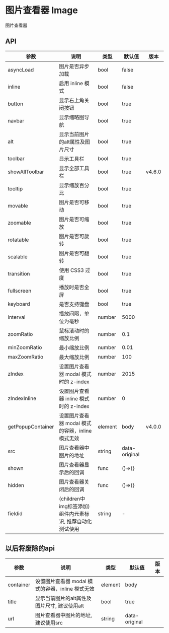 # 图片查看器 Image

图片查看器

## API

<!--Image-->
| 参数 | 说明 | 类型 | 默认值 | 版本 |
| --- | --- | --- | --- | --- |
|asyncLoad|图片是否异步加载|bool|false|
|inline|启用 inline 模式|bool|false|
|button|显示右上角关闭按钮|bool|true|
|navbar|显示缩略图导航|bool|true|
|alt|显示当前图片的alt属性及图片尺寸|bool|true|
|toolbar|显示工具栏|bool|true|
|showAllToolbar|显示全部工具栏|bool|true|v4.6.0
|tooltip|显示缩放百分比|bool|true|
|movable|图片是否可移动|bool|true|
|zoomable|图片是否可缩放|bool|true|
|rotatable|图片是否可旋转|bool|true|
|scalable|图片是否可翻转|bool|true|
|transition|使用 CSS3 过度|bool|true|
|fullscreen|播放时是否全屏|bool|true|
|keyboard|是否支持键盘|bool|true|
|interval|播放间隔，单位为毫秒|number|5000|
|zoomRatio|鼠标滚动时的缩放比例|number|0.1|
|minZoomRatio|最小缩放比例|number|0.01|
|maxZoomRatio|最大缩放比例|number|100|
|zIndex|设置图片查看器 modal 模式时的 z-index|number|2015|
|zIndexInline|设置图片查看器 inline 模式时的 z-index|number|0|
|getPopupContainer|设置图片查看器 modal 模式的容器，inline 模式无效|element|body|v4.0.0
|src|图片查看器中图片的地址|string|data-original|
|shown|图片查看器显示后的回调|func|()=>{}|
|hidden|图片查看器关闭后的回调|func|()=>{}|
|fieldid| (children中img标签添加)组件内元素标识, 推荐自动化测试使用|string|-|

## 以后将废除的api

| 参数 | 说明 | 类型 | 默认值 | 版本 |
| --- | --- | --- | --- | --- |
|container|设置图片查看器 modal 模式的容器，inline 模式无效|element|body|
|title|显示当前图片的alt属性及图片尺寸, 建议使用alt|bool|true|
|url|图片查看器中图片的地址, 建议使用src|string|data-original|
